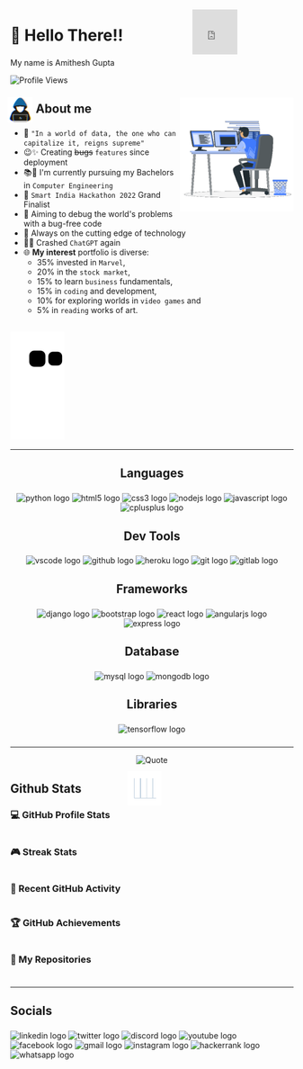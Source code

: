<iframe src="https://giphy.com/embed/vKhKsyEFVK4IuEKzWY" width="80" height="80" frameBorder="0" class="giphy-embed" allowFullScreen style="position:relative; top: 10px; right: 100px" align="right"></iframe>

<h1 align="left">👋 Hello There!!</h1>

###

<p align="left">My name is Amithesh Gupta</p>

![Profile Views](https://img.shields.io/badge/dynamic/json?color=blueviolet&style=bevel&label=Profile%20Views&query=value&url=https://api.countapi.xyz/hit/SH4D0W-666/README.md&logo=github)

###

<img align="right" src="Images/coder.gif?raw=true" width=40%>

## <img align="left" style="position:relative; right: 5px; bottom: 8px" src="Images/CyberSec.gif" width=9%> About me

###

- 📝 `"In a world of data, the one who can capitalize it, reigns supreme"`
- :wink::sparkles: Creating ~~bugs~~ `features` since deployment
- :books::school: I'm currently pursuing my Bachelors in `Computer Engineering`
- :1st_place_medal: `Smart India Hackathon 2022` Grand Finalist
- 🎯 Aiming to debug the world's problems with a bug-free code
- :telescope: Always on the cutting edge of technology
- :man_technologist: Crashed `ChatGPT` again
- 🌐 __My interest__ portfolio is diverse:
    - 35% invested in `Marvel`,
    - 20% in the `stock market`,
    - 15% to learn `business` fundamentals,
    - 15% in `coding` and development,
    - 10% for exploring worlds in `video games` and 
    - 5% in `reading` works of art.

##

![Snake Eating My contributions](https://github.com/SH4D0W-666/SH4D0W-666/blob/output/github-contribution-grid-snake.svg)

---
###

<h2 align="center">Languages</h2>

###

<div align="center">
  <img src="https://cdn.jsdelivr.net/gh/devicons/devicon/icons/python/python-original.svg" height="40" width="52" alt="python logo"  />
  <img src="https://cdn.jsdelivr.net/gh/devicons/devicon/icons/html5/html5-original.svg" height="40" width="52" alt="html5 logo"  />
  <img src="https://cdn.jsdelivr.net/gh/devicons/devicon/icons/css3/css3-original.svg" height="40" width="52" alt="css3 logo"  />
  <img src="https://cdn.jsdelivr.net/gh/devicons/devicon/icons/nodejs/nodejs-original.svg" height="40" width="52" alt="nodejs logo"  />
  <img src="https://cdn.jsdelivr.net/gh/devicons/devicon/icons/javascript/javascript-original.svg" height="40" width="52" alt="javascript logo"  />
  <img src="https://cdn.jsdelivr.net/gh/devicons/devicon/icons/cplusplus/cplusplus-original.svg" height="40" width="52" alt="cplusplus logo"  />
</div>

###

<h2 align="center">Dev Tools</h2>

###

<div align="center">
  <img src="https://cdn.jsdelivr.net/gh/devicons/devicon/icons/vscode/vscode-original.svg" height="40" width="52" alt="vscode logo"  />
  <img src="https://cdn.jsdelivr.net/gh/devicons/devicon/icons/github/github-original.svg" height="40" width="52" alt="github logo"  />
  <img src="https://cdn.jsdelivr.net/gh/devicons/devicon/icons/heroku/heroku-plain-wordmark.svg" height="40" width="52" alt="heroku logo"  />
  <img src="https://cdn.jsdelivr.net/gh/devicons/devicon/icons/git/git-original.svg" height="40" width="52" alt="git logo"  />
  <img src="https://cdn.jsdelivr.net/gh/devicons/devicon/icons/gitlab/gitlab-original-wordmark.svg" height="40" width="52" alt="gitlab logo"  />
</div>

###

<h2 align="center">Frameworks</h2>

###

<div align="center">
  <img src="https://cdn.jsdelivr.net/gh/devicons/devicon/icons/django/django-plain-wordmark.svg" height="40" width="52" alt="django logo"  />
  <img src="https://cdn.jsdelivr.net/gh/devicons/devicon/icons/bootstrap/bootstrap-original.svg" height="40" width="52" alt="bootstrap logo"  />
  <img src="https://cdn.jsdelivr.net/gh/devicons/devicon/icons/react/react-original-wordmark.svg" height="40" width="52" alt="react logo"  />
  <img src="https://cdn.jsdelivr.net/gh/devicons/devicon/icons/angularjs/angularjs-original.svg" height="40" width="52" alt="angularjs logo"  />
  <img src="https://cdn.jsdelivr.net/gh/devicons/devicon/icons/express/express-original-wordmark.svg" height="40" width="52" alt="express logo"  />
</div>

###

<h2 align="center">Database</h2>

###

<div align="center">
  <img src="https://cdn.jsdelivr.net/gh/devicons/devicon/icons/mysql/mysql-original-wordmark.svg" height="40" width="52" alt="mysql logo"  />
  <img src="https://cdn.jsdelivr.net/gh/devicons/devicon/icons/mongodb/mongodb-plain-wordmark.svg" height="40" width="52" alt="mongodb logo"  />
</div>

###

<h2 align="center">Libraries</h2>

###

<div align="center">
  <img src="https://cdn.jsdelivr.net/gh/devicons/devicon/icons/tensorflow/tensorflow-original.svg" height="40" width="52" alt="tensorflow logo"  />
</div>

###

---
<p align = "center">
  <img alt = "Quote" src="https://quotes-github-readme.vercel.app/api?type=horizontal&theme=radical&animation=grow_out_in&quoteCategory=hacker">
</p>

###

<img align="right" style="position:relative; right: 235px; bottom: 12px" src="Images/Statistics.gif" width=12%>

## Github Stats
<details><summary style="list-style:none"><h3>💻 GitHub Profile Stats</h3></summary>

----
	
<p align="center">
  <img alt="Git Stats" src="https://github-readme-stats.vercel.app/api?username=SH4D0W-666&count_private=true&show_icons=true&theme=radical&title_color=00FF00&icon_color=00FF00&text_color=00FF00&bg_color=000000&hide_border=true"/>  
  <img src="https://github-readme-stats.vercel.app/api/top-langs/?username=SH4D0W-666&layout=compact&theme=radical&title_color=00FF00&icon_color=00FF00&text_color=00FF00&bg_color=000000&hide_border=true&show_icons=true" alt="Top Langs" height="230px"/>
<br/>
  <b>Note:</b> Top languages is only a metric of the languages comprised in my public repository and doesn't reflect overall experience or skill level.
</br>
</p>
</details>

<details><summary style="list-style:none"><h3>🎮 Streak Stats</h3></summary>

----	

<p align="center"><img src="https://github-readme-streak-stats.herokuapp.com/?user=SH4D0W-666&theme=radical&hide_rank=false&custom_title=Total%20Contributions" alt="Git Streak"/></p>

</details>

<details><summary style="list-style:none"><h3>🚀 Recent GitHub Activity</h3></summary>

----	
![SH4D0W-666's Activity Graph](https://github-readme-activity-graph.cyclic.app/graph?username=SH4D0W-666&theme=github)

</details>

<details><summary style="list-style:none"><h3>🏆 GitHub Achievements</h3></summary>

----
	
<p align="center"><img src="https://github-profile-trophy.vercel.app/?username=SH4D0W-666&layout=compact&theme=radical&title_color=00FF00&icon_color=00FF00&text_color=00FF00&bg_color=000000&hide_border=true&column=4&margin-w=15&margin-h=15" alt="Shadow's Trophy Room"/></a></p>

[![@SH4D0W-666's Holopin board](https://holopin.io/api/user/board?user=SH4D0W-666)]

</details>
	
<details><summary style="list-style:none"><h3>📁 My Repositories </h3></summary>

----
	
<div>
  <p align="center">
    <a href="https://github.com/SH4D0W-666/Aryayogam">
    <img src="https://github-readme-stats.vercel.app/api/pin/?username=SH4D0W-666&repo=Aryayogam&theme=tokyonight" alt="Aryayogam"/>
    </a>
  </p>
  <p align="center">
    <a href="https://github.com/SH4D0W-666/SH4D0W-666">
    <img src="https://github-readme-stats.vercel.app/api/pin/?username=SH4D0W-666&repo=SH4D0W-666&theme=tokyonight" alt="Shadow's Profile"/>
    </a>
  </p>
  <p align="center">
    <a href="https://github.com/SH4D0W-666/UniversalBank">
    <img src="https://github-readme-stats.vercel.app/api/pin/?username=SH4D0W-666&repo=UniversalBank&theme=tokyonight" alt="UniversalBank"/>
    </a>
  </p>
  <p align="center">
    <a href="https://github.com/SH4D0W-666/Dare2Sort">
    <img src="https://github-readme-stats.vercel.app/api/pin/?username=SH4D0W-666&repo=Dare2Sort&theme=tokyonight" alt="Dare2Sort"/>
    </a>
  </p>
  <p align="center">
    <a href="https://github.com/SH4D0W-666/Booking-system-esd-proj">
    <img src="https://github-readme-stats.vercel.app/api/pin/?username=SH4D0W-666&repo=Booking-system-esd-proj&theme=tokyonight" alt="Booking-system-esd-proj"/>
    </a>
  </p>
</div>
</details>

###
---
<h2 align="left">Socials</h2>

###

<div align="left">
  <img src="https://raw.githubusercontent.com/maurodesouza/profile-readme-generator/master/src/assets/icons/social/linkedin/default.svg" width="52" height="40" alt="linkedin logo"  />
  <img src="https://raw.githubusercontent.com/maurodesouza/profile-readme-generator/master/src/assets/icons/social/twitter/default.svg" width="52" height="40" alt="twitter logo"  />
  <img src="https://raw.githubusercontent.com/maurodesouza/profile-readme-generator/master/src/assets/icons/social/discord/default.svg" width="52" height="40" alt="discord logo"  />
  <img src="https://raw.githubusercontent.com/maurodesouza/profile-readme-generator/master/src/assets/icons/social/youtube/default.svg" width="52" height="40" alt="youtube logo"  />
  <img src="https://raw.githubusercontent.com/maurodesouza/profile-readme-generator/master/src/assets/icons/social/facebook/default.svg" width="52" height="40" alt="facebook logo"  />
  <img src="https://raw.githubusercontent.com/maurodesouza/profile-readme-generator/master/src/assets/icons/social/gmail/default.svg" width="52" height="40" alt="gmail logo"  />
  <img src="https://raw.githubusercontent.com/maurodesouza/profile-readme-generator/master/src/assets/icons/social/instagram/default.svg" width="52" height="40" alt="instagram logo"  />
  <img src="https://raw.githubusercontent.com/maurodesouza/profile-readme-generator/master/src/assets/icons/social/hackerrank/default.svg" width="52" height="40" alt="hackerrank logo"  />
  <img src="https://raw.githubusercontent.com/maurodesouza/profile-readme-generator/master/src/assets/icons/social/whatsapp/default.svg" width="52" height="40" alt="whatsapp logo"  />
</div>

###

